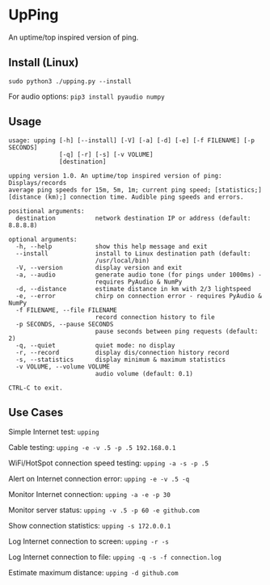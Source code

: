 # UpPing
An uptime/top inspired version of ping.

## Install (Linux)
```sudo python3 ./upping.py --install```

For audio options:
```pip3 install pyaudio numpy```

## Usage

```
usage: upping [-h] [--install] [-V] [-a] [-d] [-e] [-f FILENAME] [-p SECONDS]
              [-q] [-r] [-s] [-v VOLUME]
              [destination]

upping version 1.0. An uptime/top inspired version of ping: Displays/records
average ping speeds for 15m, 5m, 1m; current ping speed; [statistics;]
[distance (km);] connection time. Audible ping speeds and errors.

positional arguments:
  destination           network destination IP or address (default: 8.8.8.8)

optional arguments:
  -h, --help            show this help message and exit
  --install             install to Linux destination path (default:
                        /usr/local/bin)
  -V, --version         display version and exit
  -a, --audio           generate audio tone (for pings under 1000ms) -
                        requires PyAudio & NumPy
  -d, --distance        estimate distance in km with 2/3 lightspeed
  -e, --error           chirp on connection error - requires PyAudio & NumPy
  -f FILENAME, --file FILENAME
                        record connection history to file
  -p SECONDS, --pause SECONDS
                        pause seconds between ping requests (default: 2)
  -q, --quiet           quiet mode: no display
  -r, --record          display dis/connection history record
  -s, --statistics      display minimum & maximum statistics
  -v VOLUME, --volume VOLUME
                        audio volume (default: 0.1)

CTRL-C to exit.
```

## Use Cases

Simple Internet test: ```upping```

Cable testing: ```upping -e -v .5 -p .5 192.168.0.1```

WiFi/HotSpot connection speed testing: ```upping -a -s -p .5```

Alert on Internet connection error: ```upping -e -v .5 -q```

Monitor Internet connection: ```upping -a -e -p 30```

Monitor server status: ```upping -v .5 -p 60 -e github.com```

Show connection statistics: ```upping -s 172.0.0.1```

Log Internet connection to screen: ```upping -r -s```

Log Internet connection to file: ```upping -q -s -f connection.log```

Estimate maximum distance: ```upping -d github.com```
